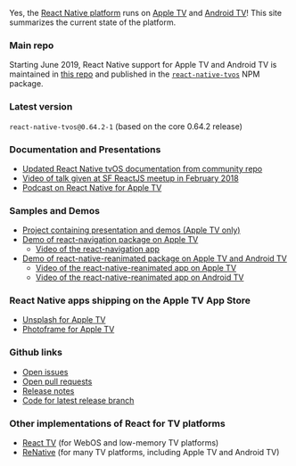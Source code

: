 <!-- ![Apple TV Demo GIF](./rnappletv.gif) -->

Yes, the [React Native platform](https://facebook.github.io/react-native) runs on [Apple TV](https://www.apple.com/tv/) and [Android TV](https://developer.android.com/tv)! This site summarizes the current state of the platform.

### Main repo

Starting June 2019, React Native support for Apple TV and Android TV is maintained in [this repo](https://github.com/react-native-tvos/react-native-tvos) and published in the [`react-native-tvos`](https://www.npmjs.com/package/react-native-tvos) NPM package.

### Latest version

`react-native-tvos@0.64.2-1` (based on the core 0.64.2 release)

### Documentation and Presentations

- [Updated React Native tvOS documentation from community repo](https://github.com/react-native-tvos/react-native-tvos/blob/tvos-v0.64.2/README.md)
- [Video of talk given at SF ReactJS meetup in February 2018](https://www.youtube.com/watch?v=zrYiQr6CBg8)
- [Podcast on React Native for Apple TV](https://itunes.apple.com/us/podcast/75-building-apple-tv-apps-feat-douglas-lowder/id1058647602?i=1000391604510&mt=2)

### Samples and Demos

- [Project containing presentation and demos (Apple TV only)](https://github.com/douglowder/RNAppleTVTalk)
- [Demo of react-navigation package on Apple TV](https://github.com/react-native-tvos/ReactNavigationTVDemo)
  - [Video of the react-navigation app](./ReactNavigationTVDemo.mp4)
- [Demo of react-native-reanimated package on Apple TV and Android TV](https://github.com/react-native-tvos/TVReanimated)
  - [Video of the react-native-reanimated app on Apple TV](./ReanimatedApple.mp4)
  - [Video of the react-native-reanimated app on Android TV](./ReanimatedAndroid.mp4)

### React Native apps shipping on the Apple TV App Store

- [Unsplash for Apple TV](https://itunes.apple.com/us/app/unsplash-for-apple-tv/id1165050871?mt=8)
- [Photoframe for Apple TV](https://apps.apple.com/us/app/tv-photoframe/id1455232077?ls=1)

### Github links
- [Open issues](https://github.com/react-native-tvos/react-native-tvos/issues)
- [Open pull requests](https://github.com/react-native-tvos/react-native-tvos/pulls)
- [Release notes](https://github.com/react-native-tvos/react-native-tvos/releases)
- [Code for latest release branch](https://github.com/react-native-tvos/react-native-tvos/)

### Other implementations of React for TV platforms
- [React TV](https://github.com/raphamorim/react-tv) (for WebOS and low-memory TV platforms)
- [ReNative](https://renative.org/) (for many TV platforms, including Apple TV and Android TV)



